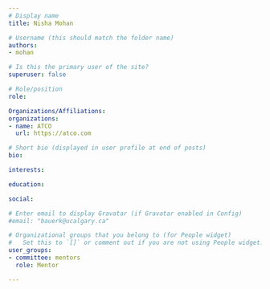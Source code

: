 ```yaml
---
# Display name
title: Nisha Mohan

# Username (this should match the folder name)
authors:
- mohan

# Is this the primary user of the site?
superuser: false

# Role/position
role:

Organizations/Affiliations:
organizations:
- name: ATCO
  url: https://atco.com

# Short bio (displayed in user profile at end of posts)
bio:

interests:

education:

social:

# Enter email to display Gravatar (if Gravatar enabled in Config)
#email: "bauerk@ucalgary.ca"

# Organizational groups that you belong to (for People widget)
#   Set this to `[]` or comment out if you are not using People widget.
user_groups:
- committee: mentors
  role: Mentor

---
```

